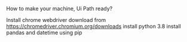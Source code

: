 How to make your machine, Ui Path ready?

Install chrome webdriver
  download from https://chromedriver.chromium.org/downloads
  install python 3.8
  install pandas and datetime using pip
